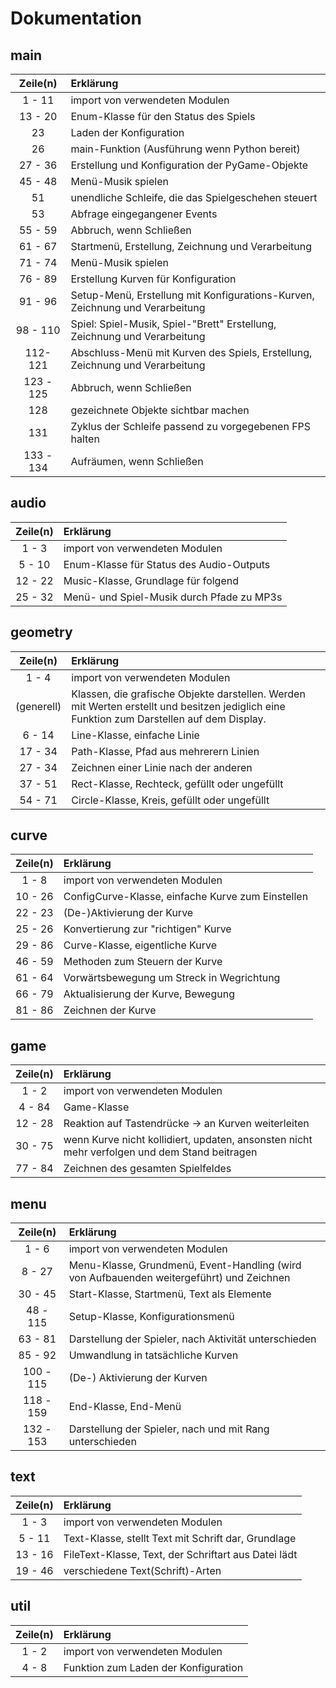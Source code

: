 # Dokumentation

## main

| Zeile(n) | Erklärung |
|:-:|:-|
| 1 - 11 | import von verwendeten Modulen |
| 13 - 20 | Enum-Klasse für den Status des Spiels |
| 23 | Laden der Konfiguration |
| 26 | main-Funktion (Ausführung wenn Python bereit) |
| 27 - 36 | Erstellung und Konfiguration der PyGame-Objekte |
| 45 - 48 | Menü-Musik spielen |
| 51 | unendliche Schleife, die das Spielgeschehen steuert |
| 53 | Abfrage eingegangener Events |
| 55 - 59 | Abbruch, wenn Schließen |
| 61 - 67 | Startmenü, Erstellung, Zeichnung und Verarbeitung |
| 71 - 74 | Menü-Musik spielen |
| 76 - 89 | Erstellung Kurven für Konfiguration |
| 91 - 96 | Setup-Menü, Erstellung mit Konfigurations-Kurven, Zeichnung und Verarbeitung |
| 98 - 110 | Spiel: Spiel-Musik, Spiel-"Brett" Erstellung, Zeichnung und Verarbeitung |
| 112- 121 | Abschluss-Menü mit Kurven des Spiels, Erstellung, Zeichnung und Verarbeitung |
| 123 - 125 | Abbruch, wenn Schließen |
| 128 | gezeichnete Objekte sichtbar machen |
| 131 | Zyklus der Schleife passend zu vorgegebenen FPS halten |
| 133 - 134 | Aufräumen, wenn Schließen |


## audio

| Zeile(n) | Erklärung |
|:-:|:-|
| 1 - 3 | import von verwendeten Modulen |
| 5 - 10 | Enum-Klasse für Status des Audio-Outputs |
| 12 - 22 | Music-Klasse, Grundlage für folgend |
| 25 - 32 | Menü- und Spiel-Musik durch Pfade zu MP3s |


## geometry

| Zeile(n) | Erklärung |
|:-:|:-|
| 1 - 4 | import von verwendeten Modulen |
| (generell) | Klassen, die grafische Objekte darstellen. Werden mit Werten erstellt und besitzen jediglich eine Funktion zum Darstellen auf dem Display. |
| 6 - 14 | Line-Klasse, einfache Linie |
| 17 - 34 | Path-Klasse, Pfad aus mehrerern Linien |
| 27 - 34 | Zeichnen einer Linie nach der anderen |
| 37 - 51 | Rect-Klasse, Rechteck, gefüllt oder ungefüllt |
| 54 - 71 | Circle-Klasse, Kreis, gefüllt oder ungefüllt |


## curve

| Zeile(n) | Erklärung |
|:-:|:-|
| 1 - 8 | import von verwendeten Modulen |
| 10 - 26 | ConfigCurve-Klasse, einfache Kurve zum Einstellen |
| 22 - 23 | (De-)Aktivierung der Kurve |
| 25 - 26 | Konvertierung zur "richtigen" Kurve |
| 29 - 86 | Curve-Klasse, eigentliche Kurve |
| 46 - 59 | Methoden zum Steuern der Kurve |
| 61 - 64 | Vorwärtsbewegung um Streck in Wegrichtung |
| 66 - 79 | Aktualisierung der Kurve, Bewegung |
| 81 - 86 | Zeichnen der Kurve |


## game

| Zeile(n) | Erklärung |
|:-:|:-|
| 1 - 2 | import von verwendeten Modulen |
| 4 - 84 | Game-Klasse |
| 12 - 28 | Reaktion auf Tastendrücke -> an Kurven weiterleiten |
| 30 - 75 | wenn Kurve nicht kollidiert, updaten, ansonsten nicht mehr verfolgen und dem Stand beitragen |
| 77 - 84 | Zeichnen des gesamten Spielfeldes |


## menu

| Zeile(n) | Erklärung |
|:-:|:-|
| 1 - 6 | import von verwendeten Modulen |
| 8 - 27 | Menu-Klasse, Grundmenü, Event-Handling (wird von Aufbauenden weitergeführt) und Zeichnen |
| 30 - 45 | Start-Klasse, Startmenü, Text als Elemente |
| 48 - 115 | Setup-Klasse, Konfigurationsmenü |
| 63 - 81 | Darstellung der Spieler, nach Aktivität unterschieden |
| 85 - 92 | Umwandlung in tatsächliche Kurven |
| 100 - 115 | (De-) Aktivierung der Kurven |
| 118 - 159 | End-Klasse, End-Menü |
| 132 - 153 | Darstellung der Spieler, nach und mit Rang unterschieden |


## text

| Zeile(n) | Erklärung |
|:-:|:-|
| 1 - 3 | import von verwendeten Modulen |
| 5 - 11 | Text-Klasse, stellt Text mit Schrift dar, Grundlage |
| 13 - 16 | FileText-Klasse, Text, der Schriftart aus Datei lädt |
| 19 - 46 | verschiedene Text(Schrift)-Arten |


## util

| Zeile(n) | Erklärung |
|:-:|:-|
| 1 - 2 | import von verwendeten Modulen |
| 4 - 8 | Funktion zum Laden der Konfiguration |
